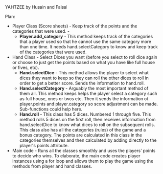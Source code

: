 YAHTZEE by Husain and Faisal

Plan:
* Player Class (Score sheets) - Keep track of the points and the categories that were used. - 
  * **Player.add_category** - This method keeps track of the categories that a player used so that he cannot use the same category more than one time. It needs hand.selectCategory to know and keep track of the categories that were used. 
* Hand Class - Select Dices you want (before you select to roll dice again or choose to just get the points based on what you have like full house or fives, etc). 
  * **Hand.selectDice** - This method allows the player to select what dices they want to keep so they can roll the other dices to roll in order to get a better score. Sends the information to hand.roll.
  * **Hand.selectCategory** - Arguably the most important method of them all. This method keeps helps the player select a category such as full house, ones or twos etc. Then it sends the information ot player.points and player.category so score adjustment can be made. Sub-functions could help here.
  * **Hand.roll** - This class has 5 dices. Numbered 1 through five. This method rolls 5 dices on the first roll, then receives information from hand.selectDice to know what dices to roll on the subsequent rolls.
  This class also has all the categories (rules) of the game and a bonus category.
  The points are calculated in this class in the categories themselves and then calculated by adding directly to the player's points attribute.
* Main code - Runs all the classes smoothly and uses the players' points to decide who wins. To elaborate, the main code creates player instances using a for loop and allows them to play the game using the methods from player and hand classes.
